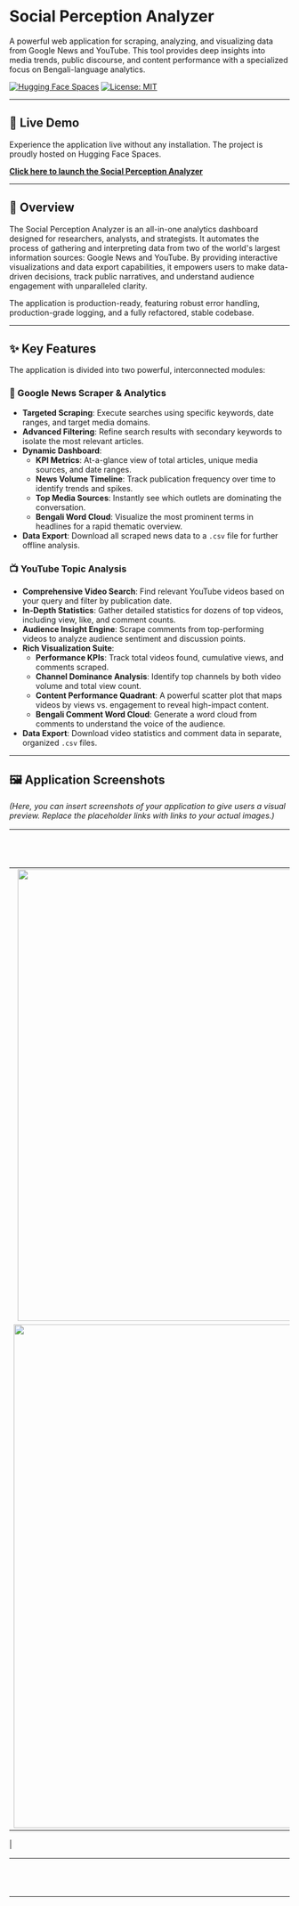 # Social Perception Analyzer

A powerful web application for scraping, analyzing, and visualizing data from Google News and YouTube. This tool provides deep insights into media trends, public discourse, and content performance with a specialized focus on Bengali-language analytics.

[![Hugging Face Spaces](https://img.shields.io/badge/%F0%9F%A4%97%20Hugging%20Face-Spaces-blue)](https://huggingface.co/spaces/Arjon07CSE/Prohori)
[![License: MIT](https://img.shields.io/badge/License-MIT-yellow.svg)](https://opensource.org/licenses/MIT)

---

## 🚀 Live Demo

Experience the application live without any installation. The project is proudly hosted on Hugging Face Spaces.

**[Click here to launch the Social Perception Analyzer](https://huggingface.co/spaces/Arjon07CSE/Prohori)**

---

## 🌟 Overview

The Social Perception Analyzer is an all-in-one analytics dashboard designed for researchers, analysts, and strategists. It automates the process of gathering and interpreting data from two of the world's largest information sources: Google News and YouTube. By providing interactive visualizations and data export capabilities, it empowers users to make data-driven decisions, track public narratives, and understand audience engagement with unparalleled clarity.

The application is production-ready, featuring robust error handling, production-grade logging, and a fully refactored, stable codebase.

---

## ✨ Key Features

The application is divided into two powerful, interconnected modules:

### 📰 Google News Scraper & Analytics
-   **Targeted Scraping**: Execute searches using specific keywords, date ranges, and target media domains.
-   **Advanced Filtering**: Refine search results with secondary keywords to isolate the most relevant articles.
-   **Dynamic Dashboard**:
    -   **KPI Metrics**: At-a-glance view of total articles, unique media sources, and date ranges.
    -   **News Volume Timeline**: Track publication frequency over time to identify trends and spikes.
    -   **Top Media Sources**: Instantly see which outlets are dominating the conversation.
    -   **Bengali Word Cloud**: Visualize the most prominent terms in headlines for a rapid thematic overview.
-   **Data Export**: Download all scraped news data to a `.csv` file for further offline analysis.

### 📺 YouTube Topic Analysis
-   **Comprehensive Video Search**: Find relevant YouTube videos based on your query and filter by publication date.
-   **In-Depth Statistics**: Gather detailed statistics for dozens of top videos, including view, like, and comment counts.
-   **Audience Insight Engine**: Scrape comments from top-performing videos to analyze audience sentiment and discussion points.
-   **Rich Visualization Suite**:
    -   **Performance KPIs**: Track total videos found, cumulative views, and comments scraped.
    -   **Channel Dominance Analysis**: Identify top channels by both video volume and total view count.
    -   **Content Performance Quadrant**: A powerful scatter plot that maps videos by views vs. engagement to reveal high-impact content.
    -   **Bengali Comment Word Cloud**: Generate a word cloud from comments to understand the voice of the audience.
-   **Data Export**: Download video statistics and comment data in separate, organized `.csv` files.

---

## 🖼️ Application Screenshots

*(Here, you can insert screenshots of your application to give users a visual preview. Replace the placeholder links with links to your actual images.)*

| News Analytics Dashboard | YouTube Content Quadrant |
| :----------------------: | :----------------------: |
| <img width="1862" height="812" alt="image" src="https://github.com/user-attachments/assets/75183ff2-bf41-4abe-8e5a-8f55a53ddc8b" />
 | <img width="1876" height="905" alt="image" src="https://github.com/user-attachments/assets/91087e81-1968-402e-8e47-2dd15460b86f" />
 |

| Top Media Sources Plot | Bengali Word Cloud |
| :--------------------: | :--------------------: |
| <img width="2400" height="1800" alt="image" src="https://github.com/user-attachments/assets/535881fc-e557-4b6e-b137-261877a809bb" />
 | <img width="4500" height="2400" alt="image" src="https://github.com/user-attachments/assets/5329d2e9-f419-4fb7-a2f9-6dde796a5db9" />
 |

---

## 🛠️ Technical Stack

This project is built with a modern, robust stack of technologies:

-   **Backend:** Python
-   **Web UI Framework:** Gradio
-   **Data Manipulation:** Pandas, NumPy
-   **Web Scraping:** GoogleNews, Google API Python Client
-   **Data Visualization:** Matplotlib, Seaborn, WordCloud
-   **Date Handling:** python-dateutil

---

## ⚙️ Installation & Local Setup

Follow these steps to run the application on your local machine.

### Prerequisites
-   Python 3.8 or higher
-   A Google account and a **YouTube Data API v3 key**.

### 1. Clone the Repository
```bash
git clone https://github.com/arjonnill07/gradio-app.git
cd gradio-app
2. Create and Activate a Virtual Environment
This keeps your project dependencies isolated.
code
Bash
# For macOS/Linux
python3 -m venv venv
source venv/bin/activate

# For Windows
python -m venv venv
venv\Scripts\activate
3. Install Dependencies
The project includes a requirements.txt file to install all necessary libraries.
code
Bash
pip install -r requirements.txt```

### 4. Configure Environment Variables
The YouTube analysis module requires an API key. It's best practice to set this as an environment variable rather than hardcoding it.

-   **Get your API Key**: Follow the instructions from the [Google Cloud Console](https://console.cloud.google.com/) to enable the "YouTube Data API v3" and create an API key.
-   **Set the Environment Variable**:
    ```bash
    # For macOS/Linux
    export YOUTUBE_API_KEY="YOUR_API_KEY"

    # For Windows
    set YOUTUBE_API_KEY="YOUR_API_KEY"
    ```
    The application will automatically detect and use this key.

### 5. Download the Bengali Font
For the word clouds and plots to render Bengali text correctly, you need the `NotoSansBengali-Regular.ttf` font.
-   Download it from [Google Fonts](https://fonts.google.com/specimen/Noto+Sans+Bengali).
-   Place the `.ttf` file in the root directory of the project.

### 6. Run the Application
```bash
python app.py
Open your web browser and navigate to the local URL provided in the terminal (usually http://127.0.0.1:7860).
---
##🤝 Contributing
Contributions are welcome and highly appreciated! If you have an idea for a new feature, find a bug, or want to improve the documentation, please feel free to:
Open an issue to discuss your ideas.
Submit a pull request with your changes.


